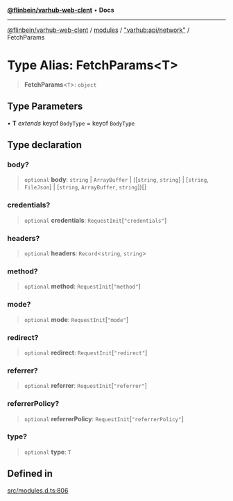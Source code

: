 [**@flinbein/varhub-web-clent**](../../../../README.md) • **Docs**

***

[@flinbein/varhub-web-clent](../../../../README.md) / [modules](../../../README.md) / ["varhub:api/network"](../README.md) / FetchParams

# Type Alias: FetchParams\<T\>

> **FetchParams**\<`T`\>: `object`

## Type Parameters

• **T** *extends* keyof `BodyType` = keyof `BodyType`

## Type declaration

### body?

> `optional` **body**: `string` \| `ArrayBuffer` \| ([`string`, `string`] \| [`string`, `FileJson`] \| [`string`, `ArrayBuffer`, `string`])[]

### credentials?

> `optional` **credentials**: `RequestInit`\[`"credentials"`\]

### headers?

> `optional` **headers**: `Record`\<`string`, `string`\>

### method?

> `optional` **method**: `RequestInit`\[`"method"`\]

### mode?

> `optional` **mode**: `RequestInit`\[`"mode"`\]

### redirect?

> `optional` **redirect**: `RequestInit`\[`"redirect"`\]

### referrer?

> `optional` **referrer**: `RequestInit`\[`"referrer"`\]

### referrerPolicy?

> `optional` **referrerPolicy**: `RequestInit`\[`"referrerPolicy"`\]

### type?

> `optional` **type**: `T`

## Defined in

[src/modules.d.ts:806](https://github.com/flinbein/varhub-web-client/blob/4a94dc210f3c914d7323a6335e147e209d01f647/src/modules.d.ts#L806)
